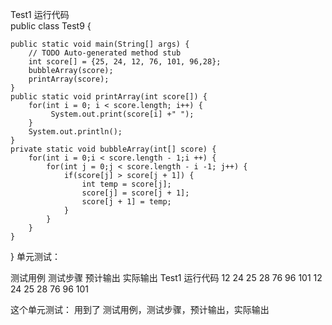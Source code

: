 Test1	   运行代码   
public class Test9 {

	public static void main(String[] args) {
		// TODO Auto-generated method stub
		int score[] = {25, 24, 12, 76, 101, 96,28};
		bubbleArray(score);
		printArray(score);
	}
	public static void printArray(int score[]) {
		for(int i = 0; i < score.length; i++) {
			 System.out.print(score[i] +" ");
		}
		System.out.println();
	}
	private static void bubbleArray(int[] score) {
		for(int i = 0;i < score.length - 1;i ++) {
			for(int j = 0;j < score.length - i -1; j++) {
				if(score[j] > score[j + 1]) {
					int temp = score[j];
					score[j] = score[j + 1];
					score[j + 1] = temp;
				}
			}
		}
	}
} 
     单元测试：
     
测试用例	测试步骤    预计输出                 实际输出
Test1	   运行代码   12 24 25 28 76 96 101    12 24 25 28 76 96 101

这个单元测试：
用到了  测试用例，测试步骤，预计输出，实际输出
	

